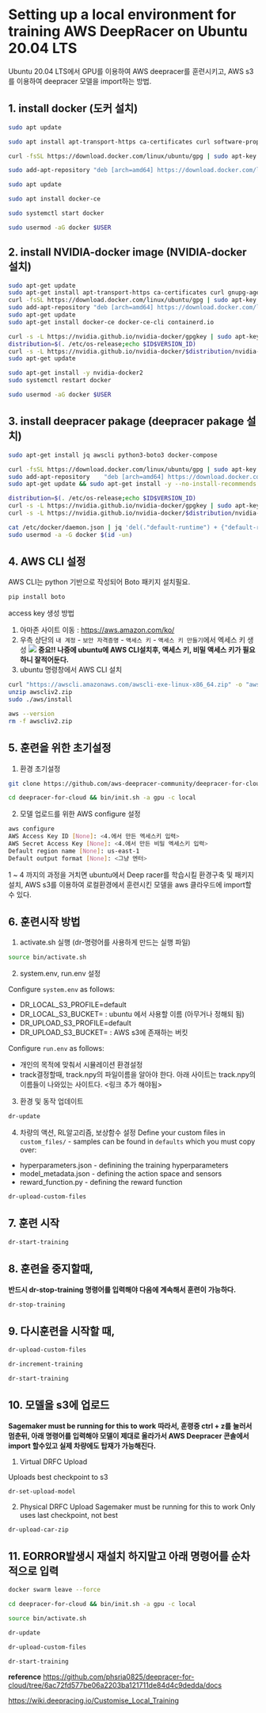 # Setting up a local environment for training AWS DeepRacer on Ubuntu 20.04 LTS

Ubuntu 20.04 LTS에서 GPU를 이용하여 AWS deepracer를 훈련시키고,
AWS s3를 이용하여 deepracer 모델을 import하는 방법.

## 1. install docker (도커 설치)
```bash
sudo apt update

sudo apt install apt-transport-https ca-certificates curl software-properties-common

curl -fsSL https://download.docker.com/linux/ubuntu/gpg | sudo apt-key add -

sudo add-apt-repository "deb [arch=amd64] https://download.docker.com/linux/ubuntu $(lsb_release -cs) stable"

sudo apt update

sudo apt install docker-ce

sudo systemctl start docker

sudo usermod -aG docker $USER
```

## 2. install NVIDIA-docker image (NVIDIA-docker 설치)
```bash
sudo apt-get update
sudo apt-get install apt-transport-https ca-certificates curl gnupg-agent software-properties-common
curl -fsSL https://download.docker.com/linux/ubuntu/gpg | sudo apt-key add -
sudo add-apt-repository "deb [arch=amd64] https://download.docker.com/linux/ubuntu $(lsb_release -cs) stable"
sudo apt-get update
sudo apt-get install docker-ce docker-ce-cli containerd.io

curl -s -L https://nvidia.github.io/nvidia-docker/gpgkey | sudo apt-key add -
distribution=$(. /etc/os-release;echo $ID$VERSION_ID)
curl -s -L https://nvidia.github.io/nvidia-docker/$distribution/nvidia-docker.list | sudo tee /etc/apt/sources.list.d/nvidia-docker.list
sudo apt-get update

sudo apt-get install -y nvidia-docker2
sudo systemctl restart docker

sudo usermod -aG docker $USER
```

## 3. install deepracer pakage (deepracer pakage 설치)
```bash
sudo apt-get install jq awscli python3-boto3 docker-compose

curl -fsSL https://download.docker.com/linux/ubuntu/gpg | sudo apt-key add -
sudo add-apt-repository    "deb [arch=amd64] https://download.docker.com/linux/ubuntu $(lsb_release -cs) stable"
sudo apt-get update && sudo apt-get install -y --no-install-recommends docker-ce docker-ce-cli containerd.io

distribution=$(. /etc/os-release;echo $ID$VERSION_ID)
curl -s -L https://nvidia.github.io/nvidia-docker/gpgkey | sudo apt-key add - 
curl -s -L https://nvidia.github.io/nvidia-docker/$distribution/nvidia-docker.list | sudo tee /etc/apt/sources.list.d/nvidia-docker.list

cat /etc/docker/daemon.json | jq 'del(."default-runtime") + {"default-runtime": "nvidia"}' | sudo tee /etc/docker/daemon.json
sudo usermod -a -G docker $(id -un)
```

## 4. AWS CLI 설정
AWS CLI는 python 기반으로 작성되어 Boto 패키지 설치필요.
```bash
pip install boto
```

access key 생성 방법
1. 아마존 사이트 이동 : https://aws.amazon.com/ko/
2. 우측 상단의 `내 계정` - `보안 자격증명` - `액세스 키` - `액세스 키 만들기`에서 엑세스 키 생성
    <img src="AWS_KEY.png">
    **중요!! 나중에 ubuntu에 AWS CLI설치후, 액세스 키, 비밀 액세스 키가 필요하니 잘적어둔다.**
3. ubuntu 명령창에서 AWS CLI 설치

```bash
curl "https://awscli.amazonaws.com/awscli-exe-linux-x86_64.zip" -o "awscliv2.zip"
unzip awscliv2.zip
sudo ./aws/install

aws --version
rm -f awscliv2.zip
```

## 5. 훈련을 위한 초기설정
1. 환경 초기설정
```bash
git clone https://github.com/aws-deepracer-community/deepracer-for-cloud.git

cd deepracer-for-cloud && bin/init.sh -a gpu -c local
```

2. 모델 업로드를 위한 AWS configure 설정
```bash
aws configure
AWS Access Key ID [None]: <4.에서 만든 엑세스키 입력>
AWS Secret Access Key [None]: <4.에서 만든 비밀 엑세스키 입력>
Default region name [None]: us-east-1
Default output format [None]: <그냥 엔터>
```

1 ~ 4 까지의 과정을 거치면 ubuntu에서 Deep racer를 학습시킬 환경구축 및 패키지 설치,
AWS s3를 이용하여 로컬환경에서 훈련시킨 모델을 aws 클라우드에 import할 수 있다.

## 6. 훈련시작 방법

1. activate.sh 실행 (dr-명령어를 사용하게 만드는 실행 파일)
```bash
source bin/activate.sh
```

2. system.env, run.env 설정

Configure `system.env` as follows:
* DR_LOCAL_S3_PROFILE=default
* DR_LOCAL_S3_BUCKET=<bucketname> : ubuntu 에서 사용할 이름 (아무거나 정해되 됨)
* DR_UPLOAD_S3_PROFILE=default
* DR_UPLOAD_S3_BUCKET=<your-aws-deepracer-bucket> : AWS s3에 존재하는 버킷

Configure `run.env` as follows:
* 개인의 목적에 맞춰서 시뮬레이션 환경설정
* track결정할때, track.npy의 파일이름을 알아야 한다. 아래 사이트는 track.npy의 이름들이 나와있는 사이트다.
<링크 추가 해야됨>

3. 환경 및 동작 업데이트
```bash
dr-update
```

4. 차량의 액션, RL알고리즘, 보상함수 설정
Define your custom files in `custom_files/` - samples can be found in `defaults` which you must copy over:
* hyperparameters.json - definining the training hyperparameters
* model_metadata.json - defining the action space and sensors
* reward_function.py - defining the reward function
```bash
dr-upload-custom-files
```

## 7. 훈련 시작
```bash
dr-start-training
```

## 8. 훈련을 중지할때,
**반드시 dr-stop-training 명령어를 입력해야 다음에 계속해서 훈련이 가능하다.**
```bash
dr-stop-training
```

## 9. 다시훈련을 시작할 때,
```bash
dr-upload-custom-files

dr-increment-training

dr-start-training
```

## 10. 모델을 s3에 업로드
**Sagemaker must be running for this to work**
**따라서, 훈령중 ctrl + z를 눌러서 멈춘뒤, 아래 명령어를 입력해야 모델이 제대로 올라가서 AWS Deepracer 콘솔에서 import 할수있고 실제 차량에도 탑재가 가능해진다.**

1. Virtual DRFC Upload

Uploads best checkpoint to s3
```bash
dr-set-upload-model
```

2. Physical DRFC Upload
Sagemaker must be running for this to work
Only uses last checkpoint, not best
```bash
dr-upload-car-zip
```


## 11. EORROR발생시 재설치 하지말고 아래 명령어를 순차적으로 입력
```bash
docker swarm leave --force

cd deepracer-for-cloud && bin/init.sh -a gpu -c local

source bin/activate.sh

dr-update

dr-upload-custom-files

dr-start-training
```

**reference**
https://github.com/phsria0825/deepracer-for-cloud/tree/6ac72fd577be06a2203ba121711de84d4c9dedda/docs

https://wiki.deepracing.io/Customise_Local_Training
